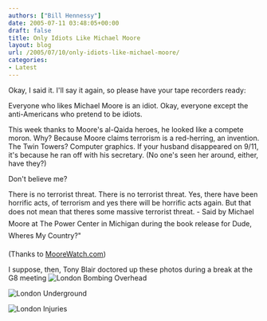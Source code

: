 ```yaml
---
authors: ["Bill Hennessy"]
date: 2005-07-11 03:48:05+00:00
draft: false
title: Only Idiots Like Michael Moore
layout: blog
url: /2005/07/10/only-idiots-like-michael-moore/
categories:
- Latest
---
```


Okay, I said it.  I'll say it again, so please have your tape recorders ready:

Everyone who likes Michael Moore is an idiot.  Okay, everyone except the anti-Americans who pretend to be idiots.

This week thanks to Moore's al-Qaida heroes, he looked like a compete moron.  Why?  Because Moore claims terrorism is a red-herring, an invention.  The Twin Towers?  Computer graphics.  If your husband disappeared on 9/11, it's because he ran off with his secretary.  (No one's seen her around, either, have they?)

Don't believe me?



> 
There is no terrorist threat. There is no terrorist threat. Yes, there have been horrific acts, of terrorism and yes there will be horrific acts again. But that does not mean that theres some massive terrorist threat. - Said by Michael Moore at The Power Center in Michigan during the book release for Dude, Wheres My Country?"



(Thanks to [MooreWatch.com](https://moorewatch.com/index.php/weblog/terrorism_is_a_lie/))

I suppose, then, Tony Blair doctored up these photos during a break at the G8 meeting
![London Bombing Overhead](/wp-content/0707_london_downtown.jpg)

![London Underground](/wp-content/070705_london2.jpg)

![London Injuries](/wp-content/070705_london_blasts4.jpg)


